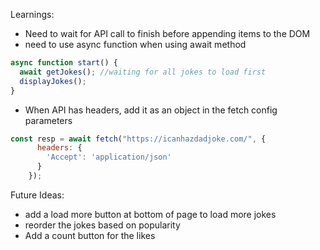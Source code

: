 Learnings:

- Need to wait for API call to finish before appending items to the DOM
- need to use async function when using await method
```js
async function start() {
  await getJokes(); //waiting for all jokes to load first
  displayJokes();
}
```

- When API has headers, add it as an object in the fetch config parameters
```js
const resp = await fetch("https://icanhazdadjoke.com/", {
      headers: {
        'Accept': 'application/json'
      }
    });
```

Future Ideas:
- add a load more button at bottom of page to load more jokes
- reorder the jokes based on popularity
- Add a count button for the likes